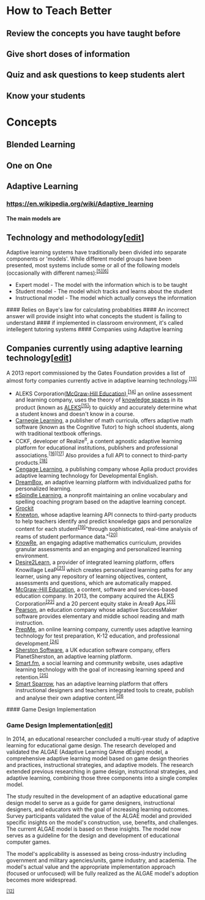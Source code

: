 # How to Teach Better
## Review the concepts you have taught before
## Give short doses of information
## Quiz and ask questions to keep students alert
## Know your students
# Concepts
## Blended Learning
## One on One
## Adaptive Learning
### https://en.wikipedia.org/wiki/Adaptive_learning
#### The main models are
<h2><span class="mw-headline" id="Technology_and_methodology">Technology and methodology</span><span class="mw-editsection"><span class="mw-editsection-bracket">[</span><a href="https://en.wikipedia.org/w/index.php?title=Adaptive_learning&amp;action=edit&amp;section=2" title="Edit section: Technology and methodology" target="_blank">edit</a><span class="mw-editsection-bracket">]</span></span></h2><p>Adaptive learning systems have traditionally been divided into separate components or &apos;models&apos;. While different model groups have been presented, most systems include some or all of the following models (occasionally with different names):<sup id="cite_ref-5" class="reference"><a href="https://en.wikipedia.org/wiki/Adaptive_learning#cite_note-5" target="_blank">[5]</a></sup><sup id="cite_ref-6" class="reference"><a href="https://en.wikipedia.org/wiki/Adaptive_learning#cite_note-6" target="_blank">[6]</a></sup></p><ul><li>Expert model - The model with the information which is to be taught</li><li>Student model - The model which tracks and learns about the student</li><li>Instructional model - The model which actually conveys the information</li></ul>
#### Relies on Baye's law for calculating probablities
#### An incorrect answer will provide insight into what concepts the student is failing to understand
#### if implemented in classroom environment, it's called intellegent tutoring systems
#### Companies using Adaptive learning
<h2><span class="mw-headline" id="Companies_currently_using_adaptive_learning_technology">Companies currently using adaptive learning technology</span><span class="mw-editsection"><span class="mw-editsection-bracket">[</span><a href="https://en.wikipedia.org/w/index.php?title=Adaptive_learning&amp;action=edit&amp;section=10" title="Edit section: Companies currently using adaptive learning technology">edit</a><span class="mw-editsection-bracket">]</span></span></h2><p>A 2013 report commissioned by the Gates Foundation provides a list of almost forty companies currently active in adaptive learning technology.<sup id="cite_ref-13" class="reference"><a href="https://en.wikipedia.org/wiki/Adaptive_learning#cite_note-13">[13]</a></sup></p><ul><li>ALEKS Corporation(<a href="https://en.wikipedia.org/wiki/McGraw-Hill_Education" title="McGraw-Hill Education">McGraw-Hill Education</a>),<sup id="cite_ref-14" class="reference"><a href="https://en.wikipedia.org/wiki/Adaptive_learning#cite_note-14">[14]</a></sup>&#xA0;an online assessment and learning company, uses the theory of&#xA0;<a href="https://en.wikipedia.org/wiki/Knowledge_space" title="Knowledge space">knowledge spaces</a>&#xA0;in its product (known as&#xA0;<a href="https://en.wikipedia.org/wiki/ALEKS" title="ALEKS">ALEKS</a><sup id="cite_ref-15" class="reference"><a href="https://en.wikipedia.org/wiki/Adaptive_learning#cite_note-15">[15]</a></sup>) to quickly and accurately determine what a student knows and doesn&apos;t know in a course.</li><li><a href="https://en.wikipedia.org/wiki/Carnegie_Learning" title="Carnegie Learning">Carnegie Learning</a>, a publisher of math curricula, offers adaptive math software (known as the Cognitive Tutor) to high school students, along with traditional textbook offerings.</li><li>CCKF, developer of Realize<sup>it</sup>, a content agnostic adaptive learning platform for educational institutions, publishers and professional associations.<sup id="cite_ref-16" class="reference"><a href="https://en.wikipedia.org/wiki/Adaptive_learning#cite_note-16">[16]</a></sup><sup id="cite_ref-17" class="reference"><a href="https://en.wikipedia.org/wiki/Adaptive_learning#cite_note-17">[17]</a></sup>&#xA0;Also provides a full API to connect to third-party products.<sup id="cite_ref-18" class="reference"><a href="https://en.wikipedia.org/wiki/Adaptive_learning#cite_note-18">[18]</a></sup></li><li><a href="https://en.wikipedia.org/wiki/Cengage_Learning" title="Cengage Learning">Cengage Learning</a>, a publishing company whose Aplia product provides adaptive learning technology for Developmental English.</li><li><a href="https://en.wikipedia.org/wiki/DreamBox_(company)" title="DreamBox (company)">DreamBox</a>, an adaptive learning platform with individualized paths for personalized learning.</li><li><a href="https://en.wikipedia.org/wiki/ESpindle_Learning" title="ESpindle Learning" class="mw-redirect">eSpindle Learning</a>, a nonprofit maintaining an online vocabulary and spelling coaching program based on the adaptive learning concept.</li><li><a href="https://en.wikipedia.org/wiki/Grockit" title="Grockit">Grockit</a></li><li><a href="https://en.wikipedia.org/wiki/Knewton" title="Knewton">Knewton</a>, whose adaptive learning API connects to third-party products to help teachers identify and predict knowledge gaps and personalize content for each student<sup id="cite_ref-19" class="reference"><a href="https://en.wikipedia.org/wiki/Adaptive_learning#cite_note-19">[19]</a></sup>&quot;through sophisticated, real-time analysis of reams of student performance data.&quot;<sup id="cite_ref-20" class="reference"><a href="https://en.wikipedia.org/wiki/Adaptive_learning#cite_note-20">[20]</a></sup></li><li><a href="https://en.wikipedia.org/wiki/Knowre" title="Knowre">KnowRe</a>, an engaging adaptive mathematics curriculum, provides granular assessments and an engaging and personalized learning environment.</li><li><a href="https://en.wikipedia.org/wiki/Desire2Learn" title="Desire2Learn">Desire2Learn</a>, a provider of integrated learning platform, offers Knowillage LeaP<sup id="cite_ref-21" class="reference"><a href="https://en.wikipedia.org/wiki/Adaptive_learning#cite_note-21">[21]</a></sup>&#xA0;which creates personalized learning paths for any learner, using any repository of learning objectives, content, assessments and questions, which are automatically mapped.</li><li><a href="https://en.wikipedia.org/wiki/McGraw-Hill_Education" title="McGraw-Hill Education">McGraw-Hill Education</a>, a content, software and services-based education company. In 2013, the company acquired the ALEKS Corporation<sup id="cite_ref-22" class="reference"><a href="https://en.wikipedia.org/wiki/Adaptive_learning#cite_note-22">[22]</a></sup>&#xA0;and a 20 percent equity stake in Area9 Aps.<sup id="cite_ref-23" class="reference"><a href="https://en.wikipedia.org/wiki/Adaptive_learning#cite_note-23">[23]</a></sup></li><li><a href="https://en.wikipedia.org/wiki/Pearson_Education" title="Pearson Education">Pearson</a>, an education company whose adaptive SuccessMaker software provides elementary and middle school reading and math instruction.</li><li><a href="https://en.wikipedia.org/wiki/PrepMe" title="PrepMe">PrepMe</a>, an online learning company, currently uses adaptive learning technology for test preparation, K-12 education, and professional development.<sup id="cite_ref-24" class="reference"><a href="https://en.wikipedia.org/wiki/Adaptive_learning#cite_note-24">[24]</a></sup></li><li><a href="https://en.wikipedia.org/wiki/Sherston_Software" title="Sherston Software">Sherston Software</a>, a UK education software company, offers PlanetSherston, an adaptive learning platform.</li><li><a href="https://en.wikipedia.org/wiki/Smart.fm" title="Smart.fm">Smart.fm</a>, a social learning and community website, uses adaptive learning technology with the goal of increasing learning speed and retention.<sup id="cite_ref-25" class="reference"><a href="https://en.wikipedia.org/wiki/Adaptive_learning#cite_note-25">[25]</a></sup></li><li><a href="https://en.wikipedia.org/wiki/Smart_Sparrow" title="Smart Sparrow">Smart Sparrow</a>, has an adaptive learning platform that offers instructional designers and teachers integrated tools to create, publish and analyse their own adaptive content.<sup id="cite_ref-26" class="reference"><a href="https://en.wikipedia.org/wiki/Adaptive_learning#cite_note-26">[26</a></sup></li></ul><ul></ul>
#### Game Design Implementation
<h3><span class="mw-headline" id="Game_Design_Implementation">Game Design Implementation</span><span class="mw-editsection"><span class="mw-editsection-bracket">[</span><a href="https://en.wikipedia.org/w/index.php?title=Adaptive_learning&amp;action=edit&amp;section=9" title="Edit section: Game Design Implementation">edit</a><span class="mw-editsection-bracket">]</span></span></h3><p>In 2014, an educational researcher concluded a multi-year study of adaptive learning for educational game design. The research developed and validated the ALGAE (Adaptive Learning GAme dEsign) model, a comprehensive adaptive learning model based on game design theories and practices, instructional strategies, and adaptive models. The research extended previous researching in game design, instructional strategies, and adaptive learning, combining those three components into a single complex model.</p><p>The study resulted in the development of an adaptive educational game design model to serve as a guide for game designers, instructional designers, and educators with the goal of increasing learning outcomes. Survey participants validated the value of the ALGAE model and provided specific insights on the model&apos;s construction, use, benefits, and challenges. The current ALGAE model is based on these insights. The model now serves as a guideline for the design and development of educational computer games.</p><p>The model&apos;s applicability is assessed as being cross-industry including government and military agencies/units, game industry, and academia. The model&apos;s actual value and the appropriate implementation approach (focused or unfocused) will be fully realized as the ALGAE model&apos;s adoption becomes more widespread.</p><p><sup id="cite_ref-12" class="reference"><a href="https://en.wikipedia.org/wiki/Adaptive_learning#cite_note-12">[12]</a></sup></p>
